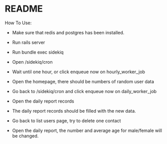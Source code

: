 # README

How To Use:

* Make sure that redis and postgres has been installed.

* Run rails server

* Run bundle exec sidekiq

* Open /sidekiq/cron

* Wait until one hour, or click enqueue now on hourly_worker_job

* Open the homepage, there should be numbers of random user data

* Go back to /sidekiq/cron and click enqueue now on daily_worker_job

* Open the daily report records

* The daily report records should be filled with the new data.

* Go back to list users page, try to delete one contact

* Open the daily report, the number and average age for male/female will be changed.

